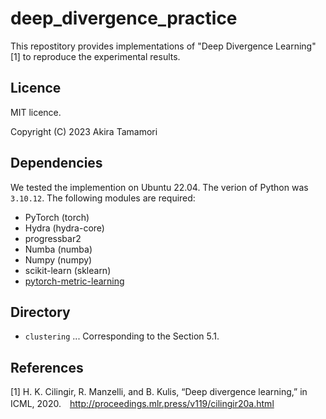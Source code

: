 # deep_divergence_practice
This repostitory provides implementations of "Deep Divergence Learning" [1] to reproduce the experimental results.

## Licence
MIT licence.

Copyright (C) 2023 Akira Tamamori

## Dependencies
We tested the implemention on Ubuntu 22.04. The verion of Python was `3.10.12`. The following modules are required:

- PyTorch (torch)
- Hydra (hydra-core)
- progressbar2
- Numba (numba)
- Numpy (numpy)
- scikit-learn (sklearn)
- [pytorch-metric-learning](https://github.com/KevinMusgrave/pytorch-metric-learning#installation) 

## Directory
- `clustering` ... Corresponding to the Section 5.1.

## References
[1] H. K. Cilingir, R. Manzelli, and B. Kulis, “Deep divergence learning,” in ICML, 2020.　http://proceedings.mlr.press/v119/cilingir20a.html

